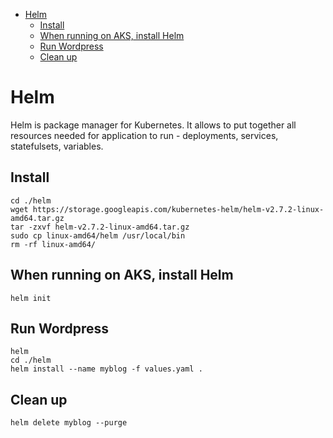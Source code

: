 - [Helm](#helm)
    - [Install](#install)
    - [When running on AKS, install Helm](#when-running-on-aks-install-helm)
    - [Run Wordpress](#run-wordpress)
    - [Clean up](#clean-up)

# Helm
Helm is package manager for Kubernetes. It allows to put together all resources needed for application to run - deployments, services, statefulsets, variables.

## Install
```
cd ./helm
wget https://storage.googleapis.com/kubernetes-helm/helm-v2.7.2-linux-amd64.tar.gz
tar -zxvf helm-v2.7.2-linux-amd64.tar.gz
sudo cp linux-amd64/helm /usr/local/bin
rm -rf linux-amd64/
```

## When running on AKS, install Helm
```
helm init
```

## Run Wordpress
```
helm 
cd ./helm
helm install --name myblog -f values.yaml .
```

## Clean up
```
helm delete myblog --purge
```

